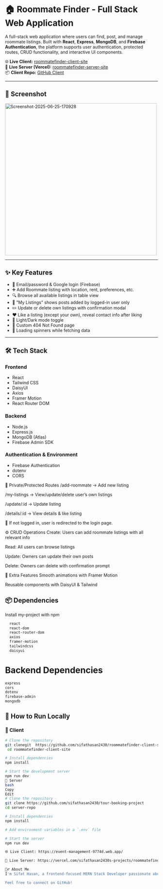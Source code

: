 # 🏠 Roommate Finder - Full Stack Web Application

A full-stack web application where users can find, post, and manage roommate listings. Built with **React**, **Express**, **MongoDB**, and **Firebase Authentication**, the platform supports user authentication, protected routes, CRUD functionality, and interactive UI components.

🌐 **Live Client:** [roommatefinder-client-site](https://event-management-9774d.web.app)  
🚀 **Live Server (Vercel):** [roommatefinder-server-site](https://roommatefinder-server-site.vercel.app)  
📦 **Client Repo:** [GitHub Client](https://github.com/sifathasan2430/roommatefinder-client-site)

---

## 📸 Screenshot
<img height='500px' src="https://i.ibb.co/wZ4dfBMy/Screenshot-2025-06-25-170928.png" alt="Screenshot-2025-06-25-170928" border="0">

---

## ✨ Key Features
- 🔐 Email/password & Google login (Firebase)
- ➕ Add Roommate listing with location, rent, preferences, etc.
- 🔍 Browse all available listings in table view
- 👤 "My Listings" shows posts added by logged-in user only
- ✏️ Update or delete own listings with confirmation modal
- ❤️ Like a listing (except your own), reveal contact info after liking
- 🌙 Light/Dark mode toggle
- 🚫 Custom 404 Not Found page
- 🔄 Loading spinners while fetching data

---

## 🛠️ Tech Stack

### Frontend
- React
- Tailwind CSS
- DaisyUI
- Axios
- Framer Motion
- React Router DOM

### Backend
- Node.js
- Express.js
- MongoDB (Atlas)
- Firebase Admin SDK

### Authentication & Environment
- Firebase Authentication
- dotenv
- CORS





🔐 Private/Protected Routes
/add-roommate → Add new listing

/my-listings → View/update/delete user’s own listings

/update/:id → Update listing

/details/:id → View details & like listing

🔁 If not logged in, user is redirected to the login page.



⚙️ CRUD Operations
Create: Users can add roommate listings with all relevant info

Read: All users can browse listings

Update: Owners can update their own posts

Delete: Owners can delete with confirmation prompt


🧪 Extra Features
Smooth animations with Framer Motion

Reusable components with DaisyUI & Tailwind


## 📦 Dependencies

Install my-project with npm

```bash
  react
  react-dom
  react-router-dom
  axios
  framer-motion
  tailwindcss
  daisyui
```
# Backend Dependencies
```bash 
express
cors
dotenv
firebase-admin
mongodb
```

## 🚀 How to Run Locally

### 🔧 Client

```bash
# Clone the repository
git clonegit  https://github.com/sifathasan2430/roommatefinder-client-site.git
 cd roommatefinder-client-site

# Install dependencies
npm install

# Start the development server
npm run dev
🔧 Server
bash
Copy
Edit
# Clone the repository
git clone https://github.com/sifathasan2430/tour-booking-project
cd server-repo

# Install dependencies
npm install

# Add environment variables in a `.env` file

# Start the server
npm run dev

🌐 Live Client: https://event-management-9774d.web.app/

🚀 Live Server: https://vercel.com/sifathasan2430s-projects/roommatefinder-server-site

🙋‍♂️ About Me
I'm Sifat Hasan, a frontend-focused MERN Stack Developer passionate about building user-friendly web apps with React and Firebase.

Feel free to connect on GitHub!
